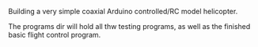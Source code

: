 Building a very simple coaxial Arduino controlled/RC model helicopter.

The programs dir will hold all thw testing programs, as well as the finished basic flight control program.
